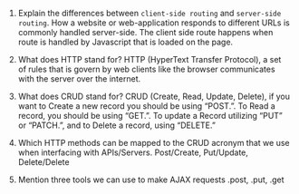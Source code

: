 1.  Explain the differences between `client-side routing` and `server-side routing`.
How a website or web-application responds to different URLs is commonly handled server-side. The client side route happens when route is handled by Javascript that is loaded on the page.


1.  What does HTTP stand for?
HTTP (HyperText Transfer Protocol), a set of rules that is govern by web clients like the browser communicates with the server over the internet.


1.  What does CRUD stand for?
CRUD (Create, Read, Update, Delete), if you want to Create a new record you should be using “POST.”. To Read a record, you should be using “GET.”. To update a Record utilizing “PUT” or “PATCH.”, and to Delete a record, using “DELETE.”


1.  Which HTTP methods can be mapped to the CRUD acronym that we use when interfacing with APIs/Servers.
Post/Create, Put/Update, Delete/Delete


1.  Mention three tools we can use to make AJAX requests
.post, .put, .get
